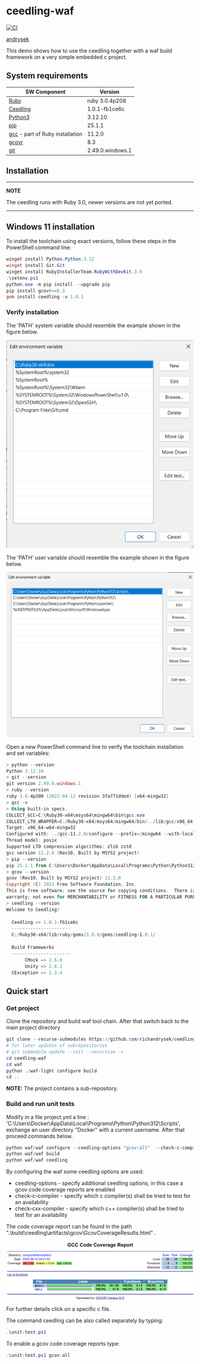 # ceedling-waf

[![CI](https://github.com/richandrysek/ceedling-waf/actions/workflows/build.yml/badge.svg)](https://github.com/richandrysek/ceedling-waf/actions/workflows/build.yml)

[andrysek](https://andrysek.de/)

This demo shows how to use the ceedling together with a waf build framework on a very simple embedded c project.

## System requirements

|SW Component                                                                                                   |Version                |
|---------------------------------------------------------------------------------------------------------------|-----------------------|
|[Ruby](https://www.ruby-lang.org/)                                                                             | ruby 3.0.4p208        |
|[Ceedling](https://github.com/ThrowTheSwitch/Ceedling)                                                         | 1.0.1-fb1ce6c         |
|[Python3](https://www.python.org/downloads/)                                                                   | 3.12.10               |
|[pip](https://pypi.org/project/pip/)                                                                           | 25.1.1                |
|[gcc](https://gcc.gnu.org/) - part of Ruby installation                                                        | 11.2.0                |
|[gcovr](https://pypi.org/project/gcovr/)                                                                       | 8.3                   |
|[git](https://git-scm.com/)                                                                                    | 2.49.0.windows.1      |


## Installation

---
**NOTE**

The ceedling runs with Ruby 3.0, newer versions are not yet ported.

---

## Windows 11 installation

To install the toolchain using exact versions, follow these steps in the PowerShell command line:

```powershell
winget install Python.Python.3.12
winget install Git.Git
winget install RubyInstallerTeam.RubyWithDevKit.3.0
.\setenv.ps1
python.exe -m pip install --upgrade pip
pip install gcovr==8.3
gem install ceedling -v 1.0.1
```

### Verify installation

The 'PATH' system variable should resemble the example shown in the figure below.

![System variable "PATH"](./doc/imgs/system_variable_path.png)

The 'PATH' user variable should resemble the example shown in the figure below.

![User variable "PATH"](./doc/imgs/user_variable_path.png)

Open a new PowerShell command line to verify the toolchain installation and set variables:

```powershell
> python --version
Python 3.12.10
> git --version
git version 2.49.0.windows.1
> ruby --version
ruby 3.0.4p208 (2022-04-12 revision 3fa771dded) [x64-mingw32]
> gcc -v
> Using built-in specs.
COLLECT_GCC=C:\Ruby30-x64\msys64\mingw64\bin\gcc.exe
COLLECT_LTO_WRAPPER=C:/Ruby30-x64/msys64/mingw64/bin/../lib/gcc/x86_64-w64-mingw32/11.2.0/lto-wrapper.exe
Target: x86_64-w64-mingw32
Configured with: ../gcc-11.2.0/configure --prefix=/mingw64 --with-local-prefix=/mingw64/local --build=x86_64-w64-mingw32 --host=x86_64-w64-mingw32 --target=x86_64-w64-mingw32 --with-native-system-header-dir=/mingw64/include --libexecdir=/mingw64/lib --enable-bootstrap --enable-checking=release --with-arch=x86-64 --with-tune=generic --enable-languages=c,lto,c++,fortran,ada,objc,obj-c++,jit --enable-shared --enable-static --enable-libatomic --enable-threads=posix --enable-graphite --enable-fully-dynamic-string --enable-libstdcxx-filesystem-ts --enable-libstdcxx-time --disable-libstdcxx-pch --disable-libstdcxx-debug --enable-lto --enable-libgomp --disable-multilib --disable-rpath --disable-win32-registry --disable-nls --disable-werror --disable-symvers --with-libiconv --with-system-zlib --with-gmp=/mingw64 --with-mpfr=/mingw64 --with-mpc=/mingw64 --with-isl=/mingw64 --with-pkgversion='Rev10, Built by MSYS2 project' --with-bugurl=https://github.com/msys2/MINGW-packages/issues --with-gnu-as --with-gnu-ld --with-boot-ldflags='-pipe -Wl,--disable-dynamicbase -static-libstdc++ -static-libgcc' LDFLAGS_FOR_TARGET=-pipe --enable-linker-plugin-flags='LDFLAGS=-static-libstdc++\ -static-libgcc\ -pipe\ -Wl,--stack,12582912'
Thread model: posix
Supported LTO compression algorithms: zlib zstd
gcc version 11.2.0 (Rev10, Built by MSYS2 project)
> pip --version
pip 25.1.1 from C:\Users\Docker\AppData\Local\Programs\Python\Python312\Lib\site-packages\pip (python 3.12)
> gcov --version
gcov (Rev10, Built by MSYS2 project) 11.2.0
Copyright (C) 2021 Free Software Foundation, Inc.
This is free software; see the source for copying conditions.  There is NO
warranty; not even for MERCHANTABILITY or FITNESS FOR A PARTICULAR PURPOSE.
> ceedling --version
Welcome to Ceedling!

  Ceedling => 1.0.1-fb1ce6c
  ----------------------
  C:/Ruby30-x64/lib/ruby/gems/3.0.0/gems/ceedling-1.0.1/

  Build Frameworks
  ----------------------
       CMock => 2.6.0
       Unity => 2.6.1
  CException => 1.3.4
```

## Quick start

### Get project

Clone the repository and build waf tool chain. After that switch back to the main project directory

```powershell
git clone --recurse-submodules https://github.com/richandrysek/ceedling-waf
# for later updates of subrepositories
# git submodule update --init --recursive -v
cd ceedling-waf
cd waf
python ./waf-light configure build
cd ..
```

**NOTE:** The project contains a sub-repository.

### Build and run unit tests

Modify in a file project.yml a line : 'C:\Users\Docker\AppData\Local\Programs\Python\Python312\Scripts\',
exchange an user directory "Docker" with a current username. After that proceed commands below.

```powershell
python waf/waf configure --ceedling-options "gcov:all"  --check-c-compiler gcc --check-cxx-compiler g++
python waf/waf build
python waf/waf ceedling
```

By configuring the waf some ceedling options are used:

* ceedling-options - specify additional ceedling options; in this case a gcov code coverage reports are enabled
* check-c-compiler - specify which c compiler(s) shall be tried to test for an availability
* check-cxx-compiler - specify which c++ compiler(s) shall be tried to test for an availability

The code coverage report can be found in the path ".\build\ceedling\artifacts\gcov\GcovCoverageResults.html" .

![Code coverage overview (gcov)](./doc/imgs/gcov_summary.png)

For further details click on a specific c file.

The command ceedling can be also called separately by typing:

```powershell
.\unit-test.ps1
```

To enable a gcov code coverage reports type:

```powershell
.\unit-test.ps1 gcov:all
```
